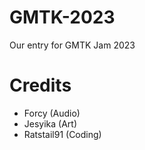 # GMTK-2023
Our entry for GMTK Jam 2023

# Credits

* Forcy (Audio)
* Jesyika (Art)
* Ratstail91 (Coding)